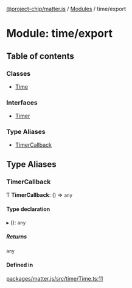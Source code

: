 [@project-chip/matter.js](../README.md) / [Modules](../modules.md) / time/export

# Module: time/export

## Table of contents

### Classes

- [Time](../classes/time_export.Time.md)

### Interfaces

- [Timer](../interfaces/time_export.Timer.md)

### Type Aliases

- [TimerCallback](time_export.md#timercallback)

## Type Aliases

### TimerCallback

Ƭ **TimerCallback**: () => `any`

#### Type declaration

▸ (): `any`

##### Returns

`any`

#### Defined in

[packages/matter.js/src/time/Time.ts:11](https://github.com/project-chip/matter.js/blob/5f71eedebdb9fa54338bde320c311bb359b7455d/packages/matter.js/src/time/Time.ts#L11)
